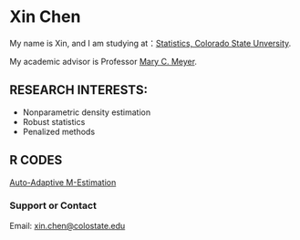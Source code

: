 # Xin Chen
My name is Xin, and I am studying at：[Statistics, Colorado State Unversity](https://statistics.colostate.edu). 

My academic advisor is Professor [Mary C. Meyer](https://www.stat.colostate.edu/~meyer/welcome.html).

## RESEARCH INTERESTS:
- Nonparametric density estimation
- Robust statistics
- Penalized methods

## R CODES
[Auto-Adaptive M-Estimation](codes_aame.md)

### Support or Contact
Email: xin.chen@colostate.edu
